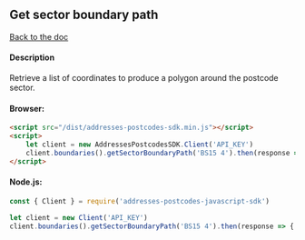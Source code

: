 ## Get sector boundary path

[Back to the doc](../README.md)

#### Description

Retrieve a list of coordinates to produce a polygon around the postcode sector.

#### Browser:

```html
<script src="/dist/addresses-postcodes-sdk.min.js"></script>
<script>
    let client = new AddressesPostcodesSDK.Client('API_KEY')
    client.boundaries().getSectorBoundaryPath('BS15 4').then(response => { console.log(response) })
</script>
```

#### Node.js:

```js
const { Client } = require('addresses-postcodes-javascript-sdk')

let client = new Client('API_KEY')
client.boundaries().getSectorBoundaryPath('BS15 4').then(response => { console.log(response) })
```
